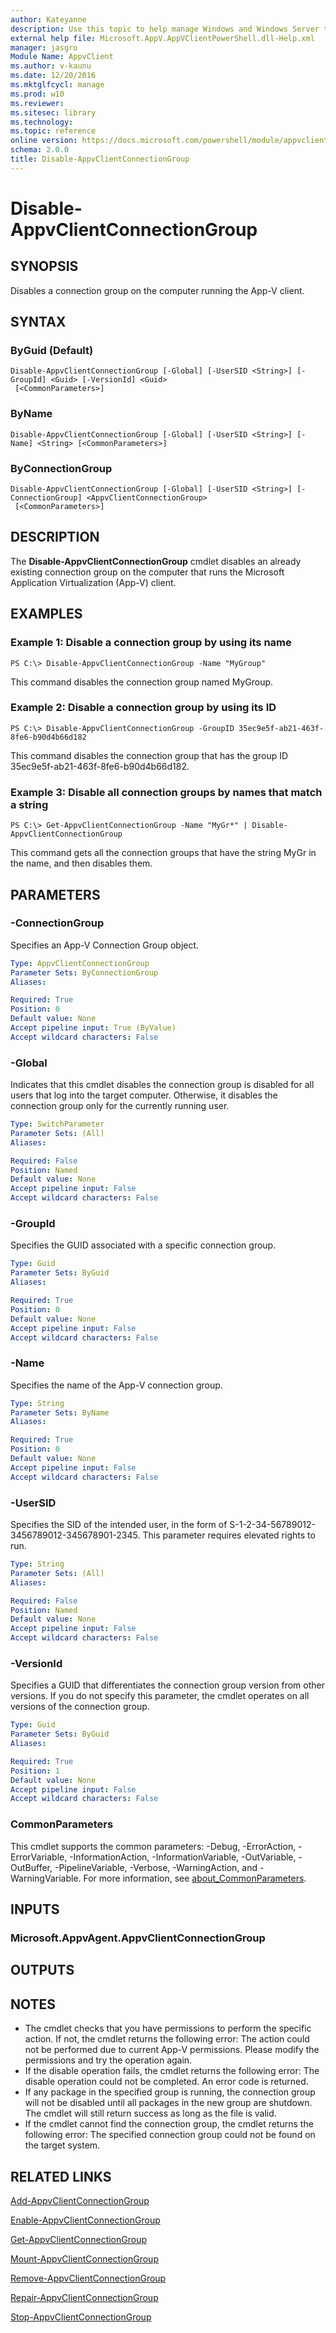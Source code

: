 ```yaml
---
author: Kateyanne
description: Use this topic to help manage Windows and Windows Server technologies with Windows PowerShell.
external help file: Microsoft.AppV.AppVClientPowerShell.dll-Help.xml
manager: jasgro
Module Name: AppvClient
ms.author: v-kaunu
ms.date: 12/20/2016
ms.mktglfcycl: manage
ms.prod: w10
ms.reviewer: 
ms.sitesec: library
ms.technology: 
ms.topic: reference
online version: https://docs.microsoft.com/powershell/module/appvclient/disable-appvclientconnectiongroup?view=windowsserver2016-ps&wt.mc_id=ps-gethelp
schema: 2.0.0
title: Disable-AppvClientConnectionGroup
---
```


# Disable-AppvClientConnectionGroup

## SYNOPSIS
Disables a connection group on the computer running the App-V client.

## SYNTAX

### ByGuid (Default)
```
Disable-AppvClientConnectionGroup [-Global] [-UserSID <String>] [-GroupId] <Guid> [-VersionId] <Guid>
 [<CommonParameters>]
```

### ByName
```
Disable-AppvClientConnectionGroup [-Global] [-UserSID <String>] [-Name] <String> [<CommonParameters>]
```

### ByConnectionGroup
```
Disable-AppvClientConnectionGroup [-Global] [-UserSID <String>] [-ConnectionGroup] <AppvClientConnectionGroup>
 [<CommonParameters>]
```

## DESCRIPTION
The **Disable-AppvClientConnectionGroup** cmdlet disables an already existing connection group on the computer that runs the Microsoft Application Virtualization (App-V) client.

## EXAMPLES

### Example 1: Disable a connection group by using its name
```
PS C:\> Disable-AppvClientConnectionGroup -Name "MyGroup"
```

This command disables the connection group named MyGroup.

### Example 2: Disable a connection group by using its ID
```
PS C:\> Disable-AppvClientConnectionGroup -GroupID 35ec9e5f-ab21-463f-8fe6-b90d4b66d182
```

This command disables the connection group that has the group ID 35ec9e5f-ab21-463f-8fe6-b90d4b66d182.

### Example 3: Disable all connection groups by names that match a string
```
PS C:\> Get-AppvClientConnectionGroup -Name "MyGr*" | Disable-AppvClientConnectionGroup
```

This command gets all the connection groups that have the string MyGr in the name, and then disables them.

## PARAMETERS

### -ConnectionGroup
Specifies an App-V Connection Group object.

```yaml
Type: AppvClientConnectionGroup
Parameter Sets: ByConnectionGroup
Aliases: 

Required: True
Position: 0
Default value: None
Accept pipeline input: True (ByValue)
Accept wildcard characters: False
```

### -Global
Indicates that this cmdlet disables the connection group is disabled for all users that log into the target computer.
Otherwise, it disables the connection group only for the currently running user.

```yaml
Type: SwitchParameter
Parameter Sets: (All)
Aliases: 

Required: False
Position: Named
Default value: None
Accept pipeline input: False
Accept wildcard characters: False
```

### -GroupId
Specifies the GUID associated with a specific connection group.

```yaml
Type: Guid
Parameter Sets: ByGuid
Aliases: 

Required: True
Position: 0
Default value: None
Accept pipeline input: False
Accept wildcard characters: False
```

### -Name
Specifies the name of the App-V connection group.

```yaml
Type: String
Parameter Sets: ByName
Aliases: 

Required: True
Position: 0
Default value: None
Accept pipeline input: False
Accept wildcard characters: False
```

### -UserSID
Specifies the SID of the intended user, in the form of S-1-2-34-56789012-3456789012-345678901-2345.
This parameter requires elevated rights to run.

```yaml
Type: String
Parameter Sets: (All)
Aliases: 

Required: False
Position: Named
Default value: None
Accept pipeline input: False
Accept wildcard characters: False
```

### -VersionId
Specifies a GUID that differentiates the connection group version from other versions.
If you do not specify this parameter, the cmdlet operates on all versions of the connection group.

```yaml
Type: Guid
Parameter Sets: ByGuid
Aliases: 

Required: True
Position: 1
Default value: None
Accept pipeline input: False
Accept wildcard characters: False
```

### CommonParameters
This cmdlet supports the common parameters: -Debug, -ErrorAction, -ErrorVariable, -InformationAction, -InformationVariable, -OutVariable, -OutBuffer, -PipelineVariable, -Verbose, -WarningAction, and -WarningVariable. For more information, see [about_CommonParameters](https://go.microsoft.com/fwlink/?LinkID=113216).

## INPUTS

### Microsoft.AppvAgent.AppvClientConnectionGroup

## OUTPUTS

## NOTES
* The cmdlet checks that you have permissions to perform the specific action. If not, the cmdlet returns the following error: The action could not be performed due to current App-V permissions. Please modify the permissions and try the operation again.
* If the disable operation fails, the cmdlet returns the following error: The disable operation could not be completed. An error code is returned.
* If any package in the specified group is running, the connection group will not be disabled until all packages in the new group are shutdown. The cmdlet will still return success as long as the file is valid.
* If the cmdlet cannot find the connection group, the cmdlet returns the following error: The specified connection group could not be found on the target system.

## RELATED LINKS

[Add-AppvClientConnectionGroup](./Add-AppvClientConnectionGroup.md)

[Enable-AppvClientConnectionGroup](./Enable-AppvClientConnectionGroup.md)

[Get-AppvClientConnectionGroup](./Get-AppvClientConnectionGroup.md)

[Mount-AppvClientConnectionGroup](./Mount-AppvClientConnectionGroup.md)

[Remove-AppvClientConnectionGroup](./Remove-AppvClientConnectionGroup.md)

[Repair-AppvClientConnectionGroup](./Repair-AppvClientConnectionGroup.md)

[Stop-AppvClientConnectionGroup](./Stop-AppvClientConnectionGroup.md)

